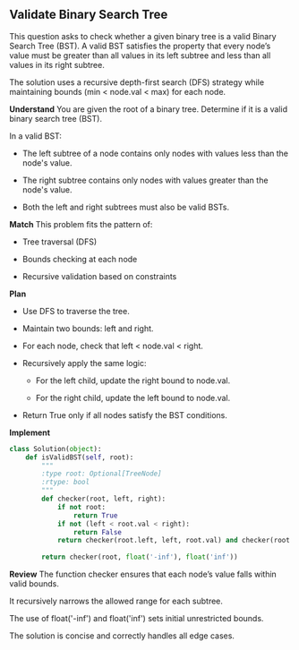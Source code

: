 ##  Validate Binary Search Tree
This question asks to check whether a given binary tree is a valid Binary Search Tree (BST). A valid BST satisfies the property that every node’s value must be greater than all values in its left subtree and less than all values in its right subtree.

The solution uses a recursive depth-first search (DFS) strategy while maintaining bounds (min < node.val < max) for each node.

**Understand**
You are given the root of a binary tree. Determine if it is a valid binary search tree (BST).

In a valid BST:

- The left subtree of a node contains only nodes with values less than the node's value.

- The right subtree contains only nodes with values greater than the node's value.

- Both the left and right subtrees must also be valid BSTs.

**Match**
This problem fits the pattern of:

- Tree traversal (DFS)

- Bounds checking at each node

- Recursive validation based on constraints

**Plan**
- Use DFS to traverse the tree.

- Maintain two bounds: left and right.

- For each node, check that left < node.val < right.

- Recursively apply the same logic:

    - For the left child, update the right bound to node.val.

    - For the right child, update the left bound to node.val.

- Return True only if all nodes satisfy the BST conditions.

**Implement**
```python
class Solution(object):
    def isValidBST(self, root):
        """
        :type root: Optional[TreeNode]
        :rtype: bool
        """
        def checker(root, left, right):
            if not root:
                return True
            if not (left < root.val < right):
                return False
            return checker(root.left, left, root.val) and checker(root.right, root.val, right)
        
        return checker(root, float('-inf'), float('inf'))
```

**Review**
The function checker ensures that each node’s value falls within valid bounds.

It recursively narrows the allowed range for each subtree.

The use of float('-inf') and float('inf') sets initial unrestricted bounds.

The solution is concise and correctly handles all edge cases.

